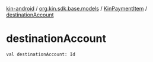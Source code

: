 [kin-android](../../index.md) / [org.kin.sdk.base.models](../index.md) / [KinPaymentItem](index.md) / [destinationAccount](./destination-account.md)

# destinationAccount

`val destinationAccount: Id`